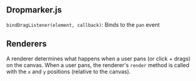## Dropmarker.js

`bindDragListener(element, callback)`: Binds to the `pan` event

## Renderers

A renderer determines what happens when a user pans (or click + drags) on the canvas. When a user pans, the renderer's `render` method is called with the `x` and `y` positions (relative to the canvas).